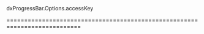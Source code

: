 <!--id-->dxProgressBar.Options.accessKey<!--/id-->
<!--merge--><!--/merge-->
<!--hidden--><!--/hidden-->
===========================================================================
